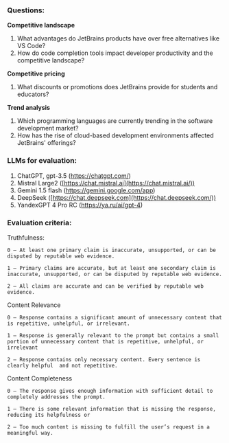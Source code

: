 ### Questions:

**Competitive landscape**

1. What advantages do JetBrains products have over free alternatives like VS Code? 
2. How do code completion tools impact developer productivity and the competitive landscape?

**Competitive pricing**

1. What discounts or promotions does JetBrains provide for students and educators?

**Trend analysis**

1. Which programming languages are currently trending in the software development market?
2. How has the rise of cloud-based development environments affected JetBrains' offerings?

### LLMs for evaluation:

1. ChatGPT, gpt-3.5 (https://chatgpt.com/)
2. Mistral Large2  ([https://chat.mistral.ai](https://chat.mistral.ai/))
3. Gemini 1.5 flash (https://gemini.google.com/app)
4. DeepSeek ([https://chat.deepseek.com](https://chat.deepseek.com/))
5.  YandexGPT 4 Pro RC (https://ya.ru/ai/gpt-4)

### Evaluation criteria:

Truthfulness:

    0 — At least one primary claim is inaccurate, unsupported, or can be disputed by reputable web evidence.
    
    1 — Primary claims are accurate, but at least one secondary claim is inaccurate, unsupported, or can be disputed by reputable web evidence.
    
    2 — All claims are accurate and can be verified by reputable web evidence.

Content Relevance

    0 — Response contains a significant amount of unnecessary content that is repetitive, unhelpful, or irrelevant. 
    
    1 — Response is generally relevant to the prompt but contains a small portion of unnecessary content that is repetitive, unhelpful, or irrelevant
    
    2 — Response contains only necessary content. Every sentence is clearly helpful  and not repetitive.


Content Completeness

    0 — The response gives enough information with sufficient detail to completely addresses the prompt.

    1 — There is some relevant information that is missing the response, reducing its helpfulness or 
    
    2 — Too much content is missing to fulfill the user’s request in a meaningful way. 




    